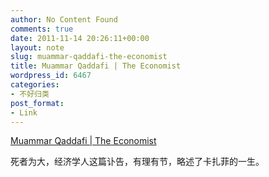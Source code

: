 ```yaml
---
author: No Content Found
comments: true
date: 2011-11-14 20:26:11+00:00
layout: note
slug: muammar-qaddafi-the-economist
title: Muammar Qaddafi | The Economist
wordpress_id: 6467
categories:
- 不好归类
post_format:
- Link
---
```


[Muammar Qaddafi | The Economist](http://www.economist.com/node/21533483)

死者为大，经济学人这篇讣告，有理有节，略述了卡扎菲的一生。
